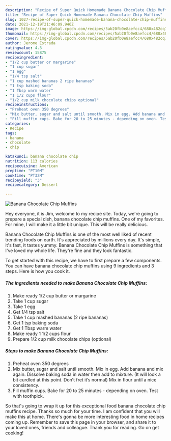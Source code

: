 ```yaml
---
description: "Recipe of Super Quick Homemade Banana Chocolate Chip Muffins"
title: "Recipe of Super Quick Homemade Banana Chocolate Chip Muffins"
slug: 1027-recipe-of-super-quick-homemade-banana-chocolate-chip-muffins
date: 2021-12-19T21:46:09.946Z
image: https://img-global.cpcdn.com/recipes/5ab20fb0e8aefcc4/680x482cq70/banana-chocolate-chip-muffins-recipe-main-photo.jpg
thumbnail: https://img-global.cpcdn.com/recipes/5ab20fb0e8aefcc4/680x482cq70/banana-chocolate-chip-muffins-recipe-main-photo.jpg
cover: https://img-global.cpcdn.com/recipes/5ab20fb0e8aefcc4/680x482cq70/banana-chocolate-chip-muffins-recipe-main-photo.jpg
author: Jerome Estrada
ratingvalue: 4.3
reviewcount: 15875
recipeingredient:
- "1/2 cup butter or margarine"
- "1 cup sugar"
- "1 egg"
- "1/4 tsp salt"
- "1 cup mashed bananas 2 ripe bananas"
- "1 tsp baking soda"
- "1 Tbsp warm water"
- "1 1/2 cups flour"
- "1/2 cup milk chocolate chips optional"
recipeinstructions:
- "Preheat oven 350 degrees"
- "Mix butter, sugar and salt until smooth. Mix in egg. Add banana and mix again. Dissolve baking soda in water then add to mixture. (It will look a bit curdled at this point. Don’t fret it’s normal) Mix in flour until a nice consistency."
- "Fill muffin cups. Bake for 20 to 25 minutes - depending on oven. Test with toothpick."
categories:
- Recipe
tags:
- banana
- chocolate
- chip

katakunci: banana chocolate chip 
nutrition: 113 calories
recipecuisine: American
preptime: "PT10M"
cooktime: "PT32M"
recipeyield: "3"
recipecategory: Dessert

---
```



![Banana Chocolate Chip Muffins](https://img-global.cpcdn.com/recipes/5ab20fb0e8aefcc4/680x482cq70/banana-chocolate-chip-muffins-recipe-main-photo.jpg)

Hey everyone, it is Jim, welcome to my recipe site. Today, we're going to prepare a special dish, banana chocolate chip muffins. One of my favorites. For mine, I will make it a little bit unique. This will be really delicious.



Banana Chocolate Chip Muffins is one of the most well liked of recent trending foods on earth. It's appreciated by millions every day. It's simple, it's fast, it tastes yummy. Banana Chocolate Chip Muffins is something that I've loved my whole life. They're fine and they look fantastic.


To get started with this recipe, we have to first prepare a few components. You can have banana chocolate chip muffins using 9 ingredients and 3 steps. Here is how you cook it.

<!--inarticleads1-->

##### The ingredients needed to make Banana Chocolate Chip Muffins:

1. Make ready 1/2 cup butter or margarine
1. Take 1 cup sugar
1. Take 1 egg
1. Get 1/4 tsp salt
1. Take 1 cup mashed bananas (2 ripe bananas)
1. Get 1 tsp baking soda
1. Get 1 Tbsp warm water
1. Make ready 1 1/2 cups flour
1. Prepare 1/2 cup milk chocolate chips (optional)




<!--inarticleads2-->

##### Steps to make Banana Chocolate Chip Muffins:

1. Preheat oven 350 degrees
1. Mix butter, sugar and salt until smooth. Mix in egg. Add banana and mix again. Dissolve baking soda in water then add to mixture. (It will look a bit curdled at this point. Don’t fret it’s normal) Mix in flour until a nice consistency.
1. Fill muffin cups. Bake for 20 to 25 minutes - depending on oven. Test with toothpick.




So that's going to wrap it up for this exceptional food banana chocolate chip muffins recipe. Thanks so much for your time. I am confident that you will make this at home. There's gonna be more interesting food in home recipes coming up. Remember to save this page in your browser, and share it to your loved ones, friends and colleague. Thank you for reading. Go on get cooking!
